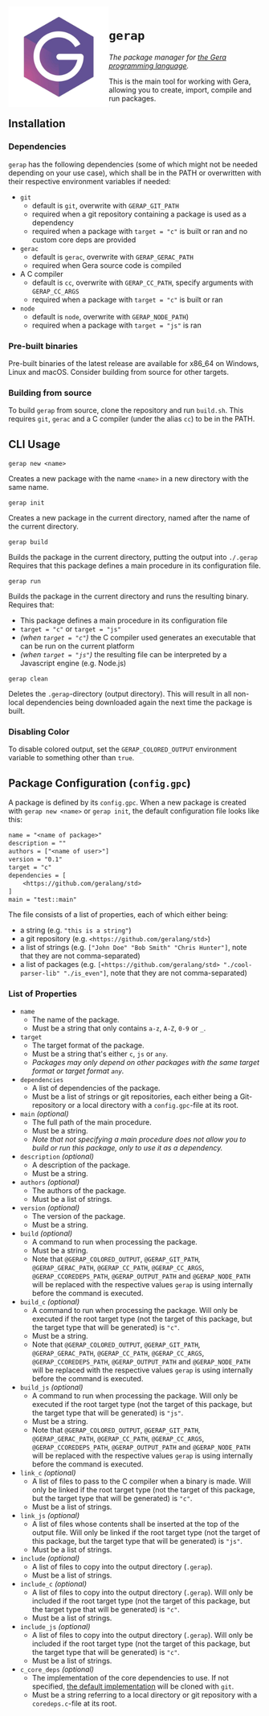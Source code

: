 <img src="logo.png" height="200" align="left"/>

# `gerap`
*The package manager for [the Gera programming language](https://github.com/geralang).*

This is the main tool for working with Gera, allowing you to create, import, compile and run packages.

## Installation

### Dependencies

`gerap` has the following dependencies (some of which might not be needed depending on your use case), which shall be in the PATH or overwritten with their respective environment variables if needed:
- `git`
  - default is `git`, overwrite with `GERAP_GIT_PATH`
  - required when a git repository containing a package is used as a dependency
  - required when a package with `target = "c"` is built or ran and no custom core deps are provided
- `gerac`
  - default is `gerac`, overwrite with `GERAP_GERAC_PATH`
  - required when Gera source code is compiled
- A C compiler
  - default is `cc`, overwrite with `GERAP_CC_PATH`, specify arguments with `GERAP_CC_ARGS`
  - required when a package with `target = "c"` is built or ran
- `node`
  - default is `node`, overwrite with `GERAP_NODE_PATH`)
  - required when a package with `target = "js"` is ran

### Pre-built binaries

Pre-built binaries of the latest release are available for x86_64 on Windows, Linux and macOS. Consider building from source for other targets.

### Building from source

To build `gerap` from source, clone the repository and run `build.sh`. This requires `git`, `gerac` and a C compiler (under the alias `cc`) to be in the PATH.

## CLI Usage

```
gerap new <name>
```
Creates a new package with the name `<name>` in a new directory with the same name.

```
gerap init
```
Creates a new package in the current directory, named after the name of the current directory.

```
gerap build
```
Builds the package in the current directory, putting the output into `./.gerap` Requires that this package defines a main procedure in its configuration file.

```
gerap run
```
Builds the package in the current directory and runs the resulting binary. Requires that:
- This package defines a main procedure in its configuration file
- `target = "c"` or `target = "js"`
- *(when `target = "c"`)* the C compiler used generates an executable that can be run on the current platform
- *(when `target = "js"`)* the resulting file can be interpreted by a Javascript engine (e.g. Node.js)

```
gerap clean
```
Deletes the `.gerap`-directory (output directory). This will result in all  non-local dependencies being downloaded again the next time the package is built.

### Disabling Color

To disable colored output, set the `GERAP_COLORED_OUTPUT` environment variable to something other than `true`.

## Package Configuration (`config.gpc`)

A package is defined by its `config.gpc`. When a new package is created with `gerap new <name>` or `gerap init`, the default configuration file looks like this:
```
name = "<name of package>"
description = ""
authors = ["<name of user>"]
version = "0.1"
target = "c"
dependencies = [
    <https://github.com/geralang/std>
]
main = "test::main"
```

The file consists of a list of properties, each of which either being:
- a string (e.g. `"this is a string"`)
- a git repository (e.g. `<https://github.com/geralang/std>`)
- a list of strings (e.g. `["John Doe" "Bob Smith" "Chris Hunter"]`, note that they are not comma-separated)
- a list of packages (e.g. `[<https://github.com/geralang/std> "./cool-parser-lib" "./is_even"]`, note that they are not comma-separated)

### List of Properties

- `name`
    - The name of the package.
    - Must be a string that only contains `a-z`, `A-Z`, `0-9` or `_`.
- `target`
    - The target format of the package.
    - Must be a string that's either `c`, `js` or `any`.
    - *Packages may only depend on other packages with the same target format or target format `any`.*
- `dependencies`
    - A list of dependencies of the package.
    - Must be a list of strings or git repositories, each either being a Git-repository or a local directory with a `config.gpc`-file at its root.
- `main` *(optional)*
    - The full path of the main procedure.
    - Must be a string.
    - *Note that not specifying a main procedure does not allow you to build or run this package, only to use it as a dependency.*
- `description` *(optional)*
    - A description of the package.
    - Must be a string.
- `authors` *(optional)*
    - The authors of the package.
    - Must be a list of strings.
- `version` *(optional)*
    - The version of the package.
    - Must be a string.
- `build` *(optional)*
    - A command to run when processing the package.
    - Must be a string.
    - Note that `@GERAP_COLORED_OUTPUT`, `@GERAP_GIT_PATH`, `@GERAP_GERAC_PATH`, `@GERAP_CC_PATH`, `@GERAP_CC_ARGS`, `@GERAP_CCOREDEPS_PATH`, `@GERAP_OUTPUT_PATH` and `@GERAP_NODE_PATH` will be replaced with the respective values `gerap` is using internally before the command is executed.
- `build_c` *(optional)*
    - A command to run when processing the package. Will only be executed if the root target type (not the target of this package, but the target type that will be generated) is `"c"`.
    - Must be a string.
    - Note that `@GERAP_COLORED_OUTPUT`, `@GERAP_GIT_PATH`, `@GERAP_GERAC_PATH`, `@GERAP_CC_PATH`, `@GERAP_CC_ARGS`, `@GERAP_CCOREDEPS_PATH`, `@GERAP_OUTPUT_PATH` and `@GERAP_NODE_PATH` will be replaced with the respective values `gerap` is using internally before the command is executed.
- `build_js` *(optional)*
    - A command to run when processing the package. Will only be executed if the root target type (not the target of this package, but the target type that will be generated) is `"js"`.
    - Must be a string.
    - Note that `@GERAP_COLORED_OUTPUT`, `@GERAP_GIT_PATH`, `@GERAP_GERAC_PATH`, `@GERAP_CC_PATH`, `@GERAP_CC_ARGS`, `@GERAP_CCOREDEPS_PATH`, `@GERAP_OUTPUT_PATH` and `@GERAP_NODE_PATH` will be replaced with the respective values `gerap` is using internally before the command is executed.
- `link_c` *(optional)*
  - A list of files to pass to the C compiler when a binary is made. Will only be linked if the root target type (not the target of this package, but the target type that will be generated) is `"c"`.
  - Must be a list of strings.
- `link_js` *(optional)*
  - A list of files whose contents shall be inserted at the top of the output file. Will only be linked if the root target type (not the target of this package, but the target type that will be generated) is `"js"`.
  - Must be a list of strings.
- `include` *(optional)*
  - A list of files to copy into the output directory (`.gerap`).
  - Must be a list of strings.  
- `include_c` *(optional)*
  - A list of files to copy into the output directory (`.gerap`). Will only be included if the root target type (not the target of this package, but the target type that will be generated) is `"c"`.
  - Must be a list of strings.
- `include_js` *(optional)*
  - A list of files to copy into the output directory (`.gerap`). Will only be included if the root target type (not the target of this package, but the target type that will be generated) is `"c"`.
  - Must be a list of strings.
- `c_core_deps` *(optional)*
  - The implementation of the core dependencies to use. If not specified, [the default implementation](https://github.com/geralang/ccoredeps) will be cloned with `git`.
  - Must be a string referring to a local directory or git repository with a `coredeps.c`-file at its root.